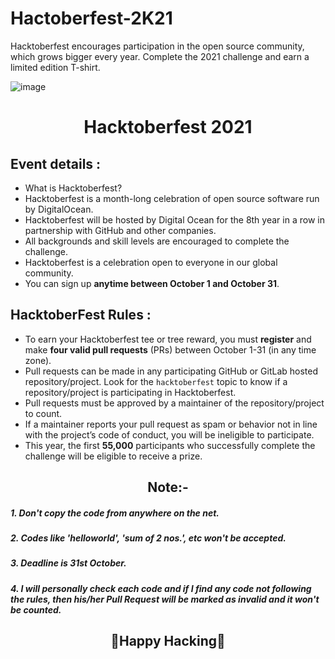 # Hactoberfest-2K21
Hacktoberfest encourages participation in the open source community, which grows bigger every year. Complete the 2021 challenge and earn a limited edition T-shirt.

![image](https://prnt.sc/jgoSvWZmlX1i)
<h1 align="center"> Hacktoberfest 2021 </h1>

## Event details :

- What is Hacktoberfest?
- Hacktoberfest is a month-long celebration of open source software run by DigitalOcean. 
- Hacktoberfest will be hosted by Digital Ocean for the 8th year in a row in partnership with GitHub and other companies.
- All backgrounds and skill levels are encouraged to complete the challenge.
- Hacktoberfest is a celebration open to everyone in our global community.
- You can sign up **anytime between October 1 and October 31**.

## HacktoberFest Rules :

- To earn your Hacktoberfest tee or tree reward, you must **register** and make **four valid pull requests** (PRs) between October 1-31 (in any time zone).
- Pull requests can be made in any participating GitHub or GitLab hosted repository/project. Look for the `hacktoberfest` topic to know if a repository/project is participating in Hacktoberfest.
- Pull requests must be approved by a maintainer of the repository/project to count.
- If a maintainer reports your pull request as spam or behavior not in line with the project’s code of conduct, you will be ineligible to participate.
- This year, the first **55,000** participants who successfully complete the challenge will be eligible to receive a prize.


## <div align="center">Note:-</div>

##### 1. Don't copy the code from anywhere on the net.
##### 2. Codes like 'helloworld', 'sum of 2 nos.', etc won't be accepted.
##### 3. Deadline is 31st October.
##### 4. I will personally check each code and if I find any code not following the rules, then his/her Pull Request will be marked as invalid and it won't be counted.

## <div align="center">🤞Happy Hacking🤞</div>

